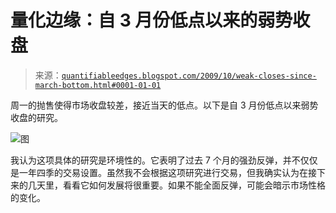<!--yml

分类：未分类

日期：2024-05-18 13:11:13

-->

# 量化边缘：自 3 月份低点以来的弱势收盘

> 来源：[`quantifiableedges.blogspot.com/2009/10/weak-closes-since-march-bottom.html#0001-01-01`](http://quantifiableedges.blogspot.com/2009/10/weak-closes-since-march-bottom.html#0001-01-01)

周一的抛售使得市场收盘较差，接近当天的低点。以下是自 3 月份低点以来弱势收盘的研究。

![图](https://blogger.googleusercontent.com/img/b/R29vZ2xl/AVvXsEiaJ2gx94Lx35yco7bmO2c5dPyqNCE4815B8mgheXLVxZS-jfmujoqz139g7BZM-0_JWNSLnit0QGHDFVA5xsiTzLeJosHZV2uyaiLtSqaTK4Yy93SFthqXMkPtxLLRwbLvlPwYVlmTkxta/s1600-h/2009-10-27+png1.png)

我认为这项具体的研究是环境性的。它表明了过去 7 个月的强劲反弹，并不仅仅是一年四季的交易设置。虽然我不会根据这项研究进行交易，但我确实认为在接下来的几天里，看看它如何发展将很重要。如果不能全面反弹，可能会暗示市场性格的变化。
